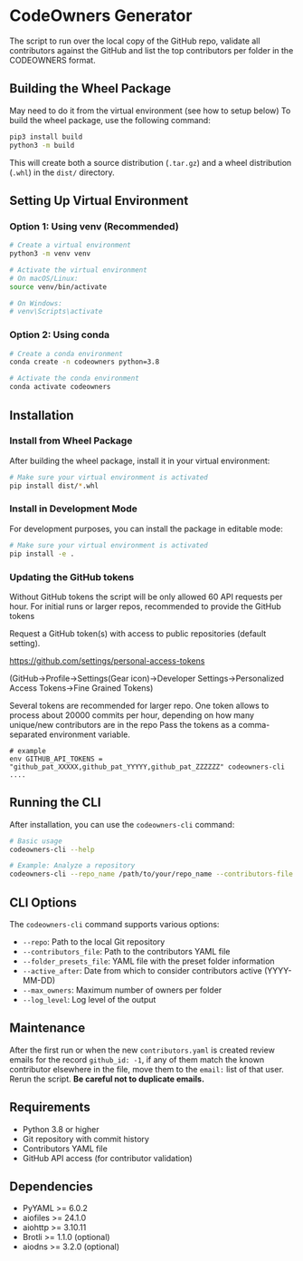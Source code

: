 # CodeOwners Generator

The script to run over the local copy of the GitHub repo, validate all contributors against
the GitHub and list the top contributors per folder in the CODEOWNERS format.

## Building the Wheel Package

May need to do it from the virtual environment (see how to setup below)
To build the wheel package, use the following command:

```bash
pip3 install build
python3 -m build
```

This will create both a source distribution (`.tar.gz`) and a wheel distribution (`.whl`) in the `dist/` directory.

## Setting Up Virtual Environment

### Option 1: Using venv (Recommended)

```bash
# Create a virtual environment
python3 -m venv venv

# Activate the virtual environment
# On macOS/Linux:
source venv/bin/activate

# On Windows:
# venv\Scripts\activate
```

### Option 2: Using conda

```bash
# Create a conda environment
conda create -n codeowners python=3.8

# Activate the conda environment
conda activate codeowners
```

## Installation

### Install from Wheel Package

After building the wheel package, install it in your virtual environment:

```bash
# Make sure your virtual environment is activated
pip install dist/*.whl
```

### Install in Development Mode

For development purposes, you can install the package in editable mode:

```bash
# Make sure your virtual environment is activated
pip install -e .
```

### Updating the GitHub tokens

Without GitHub tokens the script will be only allowed 60 API requests
per hour. For initial runs or larger repos, recommended to provide the GitHub tokens 

Request a GitHub token(s) with access to public repositories (default setting).

https://github.com/settings/personal-access-tokens

(GitHub->Profile->Settings(Gear icon)->Developer Settings->Personalized Access Tokens->Fine Grained Tokens)

Several tokens are recommended for larger repo. One token allows to process about 20000 commits per hour, depending on how many unique/new contributors are in the repo
Pass the tokens as a comma-separated environment variable.
```shell
# example
env GITHUB_API_TOKENS = "github_pat_XXXXX,github_pat_YYYYY,github_pat_ZZZZZZ" codeowners-cli ....
```


## Running the CLI

After installation, you can use the `codeowners-cli` command:

```bash
# Basic usage
codeowners-cli --help

# Example: Analyze a repository
codeowners-cli --repo_name /path/to/your/repo_name --contributors-file contributors.yaml
```

## CLI Options

The `codeowners-cli` command supports various options:

- `--repo`: Path to the local Git repository
- `--contributors_file`: Path to the contributors YAML file
- `--folder_presets_file`: YAML file with the preset folder information
- `--active_after`: Date from which to consider contributors active (YYYY-MM-DD)
- `--max_owners`: Maximum number of owners per folder
- `--log_level`: Log level of the output

## Maintenance

After the first run or when the new ```contributors.yaml``` is created
review emails for the record ```github_id: -1```, if any of them match the 
known contributor elsewhere in the file, move them to the ```email:``` list 
of that user. Rerun the script.
__Be careful not to duplicate emails.__

## Requirements

- Python 3.8 or higher
- Git repository with commit history
- Contributors YAML file
- GitHub API access (for contributor validation)

## Dependencies

- PyYAML >= 6.0.2
- aiofiles >= 24.1.0
- aiohttp >= 3.10.11
- Brotli >= 1.1.0 (optional)
- aiodns >= 3.2.0 (optional)
